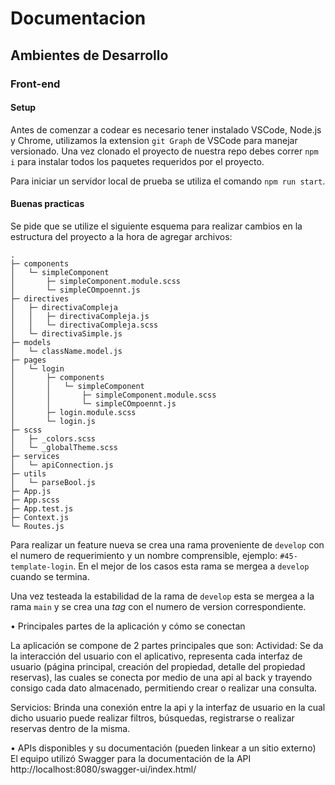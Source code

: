 # Documentacion

## Ambientes de Desarrollo

### Front-end

#### Setup

Antes de comenzar a codear es necesario tener instalado VSCode, Node.js y Chrome, utilizamos la extension `git Graph` de VSCode para manejar versionado. Una vez clonado el proyecto de nuestra repo debes correr `npm i` para instalar todos los paquetes requeridos por el proyecto.

Para iniciar un servidor local de prueba se utiliza el comando `npm run start`.

#### Buenas practicas

Se pide que se utilize el siguiente esquema para realizar cambios en la estructura del proyecto a la hora de agregar archivos:

```
.
├─ components
│   └─ simpleComponent
│       ├─ simpleComponent.module.scss
│       └─ simpleCOmpoennt.js
├─ directives
│   ├─ directivaCompleja
│   │   ├─ directivaCompleja.js
│   │   └─ directivaCompleja.scss
│   └─ directivaSimple.js
├─ models
│   └─ className.model.js
├─ pages
│   └─ login
│       ├─ components
│       │   └─ simpleComponent
│       │       ├─ simpleComponent.module.scss
│       │       └─ simpleCOmpoennt.js
│       ├─ login.module.scss
│       └─ login.js
├─ scss
│   ├─ _colors.scss
│   └─ _globalTheme.scss
├─ services
│   └─ apiConnection.js
├─ utils
│   └─ parseBool.js
├─ App.js
├─ App.scss
├─ App.test.js
├─ Context.js
└─ Routes.js
```

Para realizar un feature nueva se crea una rama proveniente de `develop` con el numero de requerimiento y un nombre comprensible, ejemplo: `#45-template-login`. En el mejor de los casos esta rama se mergea a `develop` cuando se termina.

Una vez testeada la estabilidad de la rama de `develop` esta se mergea a la rama `main` y se crea una _tag_ con el numero de version correspondiente.

• Principales partes de la aplicación y cómo se conectan

La aplicación se compone de 2 partes principales que son:
Actividad: Se da la interacción del usuario con el aplicativo, representa cada interfaz de usuario (página principal, creación del propiedad, detalle del propiedad reservas), las cuales se conecta por medio de una api al back y trayendo consigo cada dato almacenado, permitiendo crear o realizar una consulta.

Servicios: Brinda una conexión entre la api y la interfaz de usuario en la cual dicho usuario puede realizar filtros, búsquedas, registrarse o realizar reservas dentro de la misma.

• APIs disponibles y su documentación (pueden linkear a un sitio externo)
El equipo utilizó Swagger para la documentación de la API
http://localhost:8080/swagger-ui/index.html/
